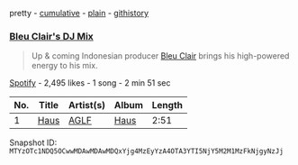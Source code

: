 pretty - [cumulative](/playlists/cumulative/37i9dQZF1DX92zI3Y5s9Wf.md) - [plain](/playlists/plain/37i9dQZF1DX92zI3Y5s9Wf) - [githistory](https://github.githistory.xyz/mackorone/spotify-playlist-archive/blob/main/playlists/plain/37i9dQZF1DX92zI3Y5s9Wf)

### [Bleu Clair's DJ Mix](https://open.spotify.com/playlist/37i9dQZF1DX92zI3Y5s9Wf)

> Up & coming Indonesian producer <a href="spotify:artist:7kA4sEagpoNK91I7wr9tYr">Bleu Clair</a> brings his high\-powered energy to his mix.

[Spotify](https://open.spotify.com/user/spotify) - 2,495 likes - 1 song - 2 min 51 sec

| No. | Title | Artist(s) | Album | Length |
|---|---|---|---|---|
| 1 | [Haus](https://open.spotify.com/track/5opiGzgYvQe30uxZa1CGS1) | [AGLF](https://open.spotify.com/artist/6xGwO3Ev8tb2hk8J5N9OdG) | [Haus](https://open.spotify.com/album/5ghsDK0ezUVfYUT7HitMHb) | 2:51 |

Snapshot ID: `MTYzOTc1NDQ5OCwwMDAwMDAwMDQxYjg4MzEyYzA4OTA3YTI5NjY5M2M1MzFkNjgyNzJj`
